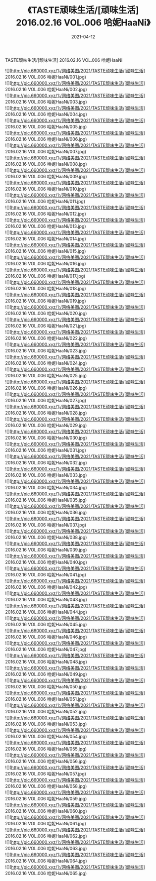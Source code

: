 ﻿---
layout: post
title:  《TASTE顽味生活/[顽味生活] 2016.02.16 VOL.006 哈妮HaaNi》
date:   2021-04-12
img: http://pic.660000.xyz/1:/网络美图/2021/TASTE顽味生活/[顽味生活] 2016.02.16 VOL.006 哈妮HaaNi/000.jpg
categories: [美女, 清纯, 唯美]
---

TASTE顽味生活/[顽味生活] 2016.02.16 VOL.006 哈妮HaaNi

 ![](http://pic.660000.xyz/1:/网络美图/2021/TASTE顽味生活/[顽味生活] 2016.02.16 VOL.006 哈妮HaaNi/001.jpg) <br>![](http://pic.660000.xyz/1:/网络美图/2021/TASTE顽味生活/[顽味生活] 2016.02.16 VOL.006 哈妮HaaNi/002.jpg) <br>![](http://pic.660000.xyz/1:/网络美图/2021/TASTE顽味生活/[顽味生活] 2016.02.16 VOL.006 哈妮HaaNi/003.jpg) <br>![](http://pic.660000.xyz/1:/网络美图/2021/TASTE顽味生活/[顽味生活] 2016.02.16 VOL.006 哈妮HaaNi/004.jpg) <br>![](http://pic.660000.xyz/1:/网络美图/2021/TASTE顽味生活/[顽味生活] 2016.02.16 VOL.006 哈妮HaaNi/005.jpg) <br>![](http://pic.660000.xyz/1:/网络美图/2021/TASTE顽味生活/[顽味生活] 2016.02.16 VOL.006 哈妮HaaNi/006.jpg) <br>![](http://pic.660000.xyz/1:/网络美图/2021/TASTE顽味生活/[顽味生活] 2016.02.16 VOL.006 哈妮HaaNi/007.jpg) <br>![](http://pic.660000.xyz/1:/网络美图/2021/TASTE顽味生活/[顽味生活] 2016.02.16 VOL.006 哈妮HaaNi/008.jpg) <br>![](http://pic.660000.xyz/1:/网络美图/2021/TASTE顽味生活/[顽味生活] 2016.02.16 VOL.006 哈妮HaaNi/009.jpg) <br>![](http://pic.660000.xyz/1:/网络美图/2021/TASTE顽味生活/[顽味生活] 2016.02.16 VOL.006 哈妮HaaNi/010.jpg) <br>![](http://pic.660000.xyz/1:/网络美图/2021/TASTE顽味生活/[顽味生活] 2016.02.16 VOL.006 哈妮HaaNi/011.jpg) <br>![](http://pic.660000.xyz/1:/网络美图/2021/TASTE顽味生活/[顽味生活] 2016.02.16 VOL.006 哈妮HaaNi/012.jpg) <br>![](http://pic.660000.xyz/1:/网络美图/2021/TASTE顽味生活/[顽味生活] 2016.02.16 VOL.006 哈妮HaaNi/013.jpg) <br>![](http://pic.660000.xyz/1:/网络美图/2021/TASTE顽味生活/[顽味生活] 2016.02.16 VOL.006 哈妮HaaNi/014.jpg) <br>![](http://pic.660000.xyz/1:/网络美图/2021/TASTE顽味生活/[顽味生活] 2016.02.16 VOL.006 哈妮HaaNi/015.jpg) <br>![](http://pic.660000.xyz/1:/网络美图/2021/TASTE顽味生活/[顽味生活] 2016.02.16 VOL.006 哈妮HaaNi/016.jpg) <br>![](http://pic.660000.xyz/1:/网络美图/2021/TASTE顽味生活/[顽味生活] 2016.02.16 VOL.006 哈妮HaaNi/017.jpg) <br>![](http://pic.660000.xyz/1:/网络美图/2021/TASTE顽味生活/[顽味生活] 2016.02.16 VOL.006 哈妮HaaNi/018.jpg) <br>![](http://pic.660000.xyz/1:/网络美图/2021/TASTE顽味生活/[顽味生活] 2016.02.16 VOL.006 哈妮HaaNi/019.jpg) <br>![](http://pic.660000.xyz/1:/网络美图/2021/TASTE顽味生活/[顽味生活] 2016.02.16 VOL.006 哈妮HaaNi/020.jpg) <br>![](http://pic.660000.xyz/1:/网络美图/2021/TASTE顽味生活/[顽味生活] 2016.02.16 VOL.006 哈妮HaaNi/021.jpg) <br>![](http://pic.660000.xyz/1:/网络美图/2021/TASTE顽味生活/[顽味生活] 2016.02.16 VOL.006 哈妮HaaNi/022.jpg) <br>![](http://pic.660000.xyz/1:/网络美图/2021/TASTE顽味生活/[顽味生活] 2016.02.16 VOL.006 哈妮HaaNi/023.jpg) <br>![](http://pic.660000.xyz/1:/网络美图/2021/TASTE顽味生活/[顽味生活] 2016.02.16 VOL.006 哈妮HaaNi/024.jpg) <br>![](http://pic.660000.xyz/1:/网络美图/2021/TASTE顽味生活/[顽味生活] 2016.02.16 VOL.006 哈妮HaaNi/025.jpg) <br>![](http://pic.660000.xyz/1:/网络美图/2021/TASTE顽味生活/[顽味生活] 2016.02.16 VOL.006 哈妮HaaNi/026.jpg) <br>![](http://pic.660000.xyz/1:/网络美图/2021/TASTE顽味生活/[顽味生活] 2016.02.16 VOL.006 哈妮HaaNi/027.jpg) <br>![](http://pic.660000.xyz/1:/网络美图/2021/TASTE顽味生活/[顽味生活] 2016.02.16 VOL.006 哈妮HaaNi/028.jpg) <br>![](http://pic.660000.xyz/1:/网络美图/2021/TASTE顽味生活/[顽味生活] 2016.02.16 VOL.006 哈妮HaaNi/029.jpg) <br>![](http://pic.660000.xyz/1:/网络美图/2021/TASTE顽味生活/[顽味生活] 2016.02.16 VOL.006 哈妮HaaNi/030.jpg) <br>![](http://pic.660000.xyz/1:/网络美图/2021/TASTE顽味生活/[顽味生活] 2016.02.16 VOL.006 哈妮HaaNi/031.jpg) <br>![](http://pic.660000.xyz/1:/网络美图/2021/TASTE顽味生活/[顽味生活] 2016.02.16 VOL.006 哈妮HaaNi/032.jpg) <br>![](http://pic.660000.xyz/1:/网络美图/2021/TASTE顽味生活/[顽味生活] 2016.02.16 VOL.006 哈妮HaaNi/033.jpg) <br>![](http://pic.660000.xyz/1:/网络美图/2021/TASTE顽味生活/[顽味生活] 2016.02.16 VOL.006 哈妮HaaNi/034.jpg) <br>![](http://pic.660000.xyz/1:/网络美图/2021/TASTE顽味生活/[顽味生活] 2016.02.16 VOL.006 哈妮HaaNi/035.jpg) <br>![](http://pic.660000.xyz/1:/网络美图/2021/TASTE顽味生活/[顽味生活] 2016.02.16 VOL.006 哈妮HaaNi/036.jpg) <br>![](http://pic.660000.xyz/1:/网络美图/2021/TASTE顽味生活/[顽味生活] 2016.02.16 VOL.006 哈妮HaaNi/037.jpg) <br>![](http://pic.660000.xyz/1:/网络美图/2021/TASTE顽味生活/[顽味生活] 2016.02.16 VOL.006 哈妮HaaNi/038.jpg) <br>![](http://pic.660000.xyz/1:/网络美图/2021/TASTE顽味生活/[顽味生活] 2016.02.16 VOL.006 哈妮HaaNi/039.jpg) <br>![](http://pic.660000.xyz/1:/网络美图/2021/TASTE顽味生活/[顽味生活] 2016.02.16 VOL.006 哈妮HaaNi/040.jpg) <br>![](http://pic.660000.xyz/1:/网络美图/2021/TASTE顽味生活/[顽味生活] 2016.02.16 VOL.006 哈妮HaaNi/041.jpg) <br>![](http://pic.660000.xyz/1:/网络美图/2021/TASTE顽味生活/[顽味生活] 2016.02.16 VOL.006 哈妮HaaNi/042.jpg) <br>![](http://pic.660000.xyz/1:/网络美图/2021/TASTE顽味生活/[顽味生活] 2016.02.16 VOL.006 哈妮HaaNi/043.jpg) <br>![](http://pic.660000.xyz/1:/网络美图/2021/TASTE顽味生活/[顽味生活] 2016.02.16 VOL.006 哈妮HaaNi/044.jpg) <br>![](http://pic.660000.xyz/1:/网络美图/2021/TASTE顽味生活/[顽味生活] 2016.02.16 VOL.006 哈妮HaaNi/045.jpg) <br>![](http://pic.660000.xyz/1:/网络美图/2021/TASTE顽味生活/[顽味生活] 2016.02.16 VOL.006 哈妮HaaNi/046.jpg) <br>![](http://pic.660000.xyz/1:/网络美图/2021/TASTE顽味生活/[顽味生活] 2016.02.16 VOL.006 哈妮HaaNi/047.jpg) <br>![](http://pic.660000.xyz/1:/网络美图/2021/TASTE顽味生活/[顽味生活] 2016.02.16 VOL.006 哈妮HaaNi/048.jpg) <br>![](http://pic.660000.xyz/1:/网络美图/2021/TASTE顽味生活/[顽味生活] 2016.02.16 VOL.006 哈妮HaaNi/049.jpg) <br>![](http://pic.660000.xyz/1:/网络美图/2021/TASTE顽味生活/[顽味生活] 2016.02.16 VOL.006 哈妮HaaNi/050.jpg) <br>![](http://pic.660000.xyz/1:/网络美图/2021/TASTE顽味生活/[顽味生活] 2016.02.16 VOL.006 哈妮HaaNi/051.jpg) <br>![](http://pic.660000.xyz/1:/网络美图/2021/TASTE顽味生活/[顽味生活] 2016.02.16 VOL.006 哈妮HaaNi/052.jpg) <br>![](http://pic.660000.xyz/1:/网络美图/2021/TASTE顽味生活/[顽味生活] 2016.02.16 VOL.006 哈妮HaaNi/053.jpg) <br>![](http://pic.660000.xyz/1:/网络美图/2021/TASTE顽味生活/[顽味生活] 2016.02.16 VOL.006 哈妮HaaNi/054.jpg) <br>![](http://pic.660000.xyz/1:/网络美图/2021/TASTE顽味生活/[顽味生活] 2016.02.16 VOL.006 哈妮HaaNi/055.jpg) <br>![](http://pic.660000.xyz/1:/网络美图/2021/TASTE顽味生活/[顽味生活] 2016.02.16 VOL.006 哈妮HaaNi/056.jpg) <br>![](http://pic.660000.xyz/1:/网络美图/2021/TASTE顽味生活/[顽味生活] 2016.02.16 VOL.006 哈妮HaaNi/057.jpg) <br>![](http://pic.660000.xyz/1:/网络美图/2021/TASTE顽味生活/[顽味生活] 2016.02.16 VOL.006 哈妮HaaNi/058.jpg) <br>![](http://pic.660000.xyz/1:/网络美图/2021/TASTE顽味生活/[顽味生活] 2016.02.16 VOL.006 哈妮HaaNi/059.jpg) <br>![](http://pic.660000.xyz/1:/网络美图/2021/TASTE顽味生活/[顽味生活] 2016.02.16 VOL.006 哈妮HaaNi/060.jpg) <br>![](http://pic.660000.xyz/1:/网络美图/2021/TASTE顽味生活/[顽味生活] 2016.02.16 VOL.006 哈妮HaaNi/061.jpg) <br>![](http://pic.660000.xyz/1:/网络美图/2021/TASTE顽味生活/[顽味生活] 2016.02.16 VOL.006 哈妮HaaNi/062.jpg) <br>![](http://pic.660000.xyz/1:/网络美图/2021/TASTE顽味生活/[顽味生活] 2016.02.16 VOL.006 哈妮HaaNi/063.jpg) <br>![](http://pic.660000.xyz/1:/网络美图/2021/TASTE顽味生活/[顽味生活] 2016.02.16 VOL.006 哈妮HaaNi/064.jpg) <br>![](http://pic.660000.xyz/1:/网络美图/2021/TASTE顽味生活/[顽味生活] 2016.02.16 VOL.006 哈妮HaaNi/065.jpg) <br>